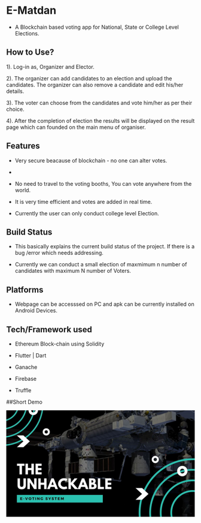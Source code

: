 # E-Matdan

- A Blockchain based voting app for National, State or College Level Elections.


## How to Use?

1). Log-in as, Organizer and Elector.

2). The organizer can add candidates to an election and upload the candidates. The organizer can also remove a candidate and edit his/her details.

3). The voter can choose from the candidates and vote him/her as per their choice.

4). After the completion of election the results will be displayed on the result page which can founded on the main menu of organiser.

## Features

- Very secure beacause of blockchain - no one can alter votes.
- 
- No need to travel to the voting booths, You can vote anywhere from the world.

- It is very time efficient and votes are added in real time.

- Currently the user can only conduct college level Election.

## Build Status

- This basically explains the current build status of the project. If there is a bug /error which needs addressing.

- Currently we can conduct a small election of maxmimum n number of candidates with maximum N number of Voters.

## Platforms

- Webpage can be accesssed on PC and apk can be currently installed on Android Devices.

## Tech/Framework used

- Ethereum Block-chain using Solidity

- Flutter | Dart

- Ganache

- Firebase

- Truffle 

##Short Demo

[![Watch the video](https://github.com/Mohit-Gajjar/Irada-2022-ematdan/blob/master/assets/images/We%20made%20the%20unhackable.jpg?raw=true)](https://youtu.be/DbCJvnRi3yM)
